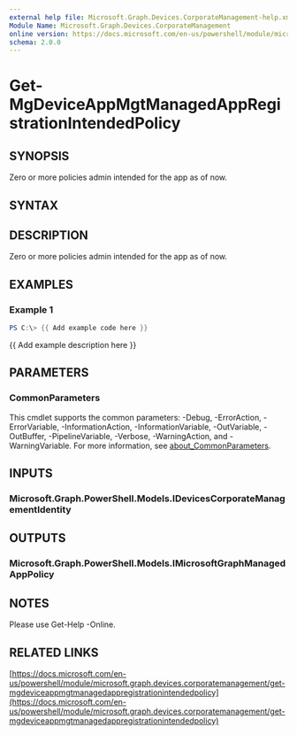 ```yaml
---
external help file: Microsoft.Graph.Devices.CorporateManagement-help.xml
Module Name: Microsoft.Graph.Devices.CorporateManagement
online version: https://docs.microsoft.com/en-us/powershell/module/microsoft.graph.devices.corporatemanagement/get-mgdeviceappmgtmanagedappregistrationintendedpolicy
schema: 2.0.0
---
```


# Get-MgDeviceAppMgtManagedAppRegistrationIntendedPolicy

## SYNOPSIS
Zero or more policies admin intended for the app as of now.

## SYNTAX

## DESCRIPTION
Zero or more policies admin intended for the app as of now.

## EXAMPLES

### Example 1
```powershell
PS C:\> {{ Add example code here }}
```

{{ Add example description here }}

## PARAMETERS

### CommonParameters
This cmdlet supports the common parameters: -Debug, -ErrorAction, -ErrorVariable, -InformationAction, -InformationVariable, -OutVariable, -OutBuffer, -PipelineVariable, -Verbose, -WarningAction, and -WarningVariable. For more information, see [about_CommonParameters](http://go.microsoft.com/fwlink/?LinkID=113216).

## INPUTS

### Microsoft.Graph.PowerShell.Models.IDevicesCorporateManagementIdentity
## OUTPUTS

### Microsoft.Graph.PowerShell.Models.IMicrosoftGraphManagedAppPolicy
## NOTES
Please use Get-Help -Online.

## RELATED LINKS



[https://docs.microsoft.com/en-us/powershell/module/microsoft.graph.devices.corporatemanagement/get-mgdeviceappmgtmanagedappregistrationintendedpolicy](https://docs.microsoft.com/en-us/powershell/module/microsoft.graph.devices.corporatemanagement/get-mgdeviceappmgtmanagedappregistrationintendedpolicy)



